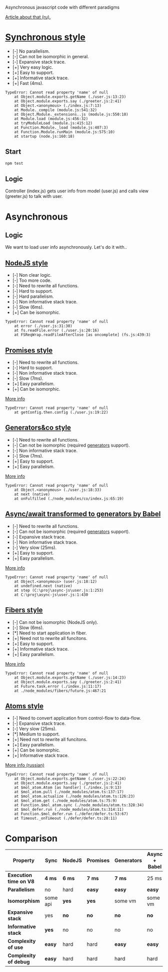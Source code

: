 Asynchronous javascript code with different paradigms

[Article about that (ru).](https://habrahabr.ru/post/307288/)

# [Synchronous style](https://github.com/nin-jin/async-js/compare/sync?diff=unified&name=sync)

* [-] No parallelism.
* [-] Can not be isomorphic in general.
* [-] Expansive stack trace.
* [+] Very easy logic.
* [+] Easy to support.
* [+] Informative stack trace.
* [+] Fast (4ms).

```
TypeError: Cannot read property 'name' of null
    at Object.module.exports.getName (./user.js:13:23)
    at Object.module.exports.say (./greeter.js:2:41)
    at Object.<anonymous> (./index.js:7:13)
    at Module._compile (module.js:541:32)
    at Object.Module._extensions..js (module.js:550:10)
    at Module.load (module.js:456:32)
    at tryModuleLoad (module.js:415:12)
    at Function.Module._load (module.js:407:3)
    at Function.Module.runMain (module.js:575:10)
    at startup (node.js:160:18)
```

## Start
```sh
npm test
```

## Logic

Controller (index.js) gets user info from model (user.js) and calls view (greeter.js) to talk with user.

# Asynchronous

## Logic

We want to load user info asynchronously. Let's do it with..

## [NodeJS style](https://github.com/nin-jin/async-js/compare/sync...async-nodejs)

* [-] Non clear logic.
* [-] Too more code.
* [-] Need to rewrite all functions.
* [-] Hard to support.
* [-] Hard parallelism.
* [-] Non informative stack trace.
* [-] Slow (6ms).
* [+] Can be isomorphic.

```
TypeError: Cannot read property 'name' of null
    at error (./user.js:31:30)
    at fs.readFile.error (./user.js:20:16)
    at FSReqWrap.readFileAfterClose [as oncomplete] (fs.js:439:3)
```

## [Promises style](https://github.com/nin-jin/async-js/compare/sync...async-promises)

* [-] Need to rewrite all functions.
* [-] Hard to support.
* [-] Non informative stack trace.
* [-] Slow (7ms).
* [+] Easy parallelism.
* [+] Can be isomorphic.

[More info](https://learn.javascript.ru/promise)

```
TypeError: Cannot read property 'name' of null
    at getConfig.then.config (./user.js:19:22)
```

## [Generators&co style](https://github.com/nin-jin/async-js/compare/sync...async-generators-co)

* [-] Need to rewrite all functions.
* [-] Can not be isomorphic (required [generators](https://developer.mozilla.org/en-US/docs/Web/JavaScript/Guide/Iterators_and_Generators) support).
* [-] Non informative stack trace.
* [-] Slow (7ms).
* [+] Easy to support.
* [+] Easy parallelism.

[More info](https://www.npmjs.com/package/co)

```
TypeError: Cannot read property 'name' of null
    at Object.<anonymous> (./user.js:18:33)
    at next (native)
    at onFulfilled (./node_modules/co/index.js:65:19)
```

## [Async/await transformed to generators by Babel](https://github.com/nin-jin/async-js/compare/sync...async-await-babel)

* [-] Need to rewrite all functions.
* [-] Can not be isomorphic (required [generators](https://developer.mozilla.org/en-US/docs/Web/JavaScript/Guide/Iterators_and_Generators) support).
* [-] Expansive stack trace.
* [-] Non informative stack trace.
* [-] Very slow (25ms).
* [+] Easy to support.
* [+] Easy parallelism.

[More info](https://babeljs.io/docs/plugins/transform-async-to-generator/)

```
TypeError: Cannot read property 'name' of null
    at Object.<anonymous> (user.js:18:12)
    at undefined.next (native)
    at step (C:\proj\async-js\user.js:1:253)
    at C:\proj\async-js\user.js:1:430
```

## [Fibers style](https://github.com/nin-jin/async-js/compare/sync...async-fibers)

* [-] Can not be isomorphic (NodeJS only).
* [-] Slow (6ms).
* [*] Need to start application in fiber.
* [+] Need not to rewrite all funcitons.
* [+] Easy to support.
* [+] Informative stack trace.
* [+] Easy parallelism.

[More info](https://github.com/laverdet/node-fibers)

```
TypeError: Cannot read property 'name' of null
    at Object.module.exports.getName (./user.js:14:23)
    at Object.module.exports.say (./greeter.js:2:41)
    at Future.task.error (./index.js:11:17)
    at ./node_modules/fibers/future.js:467:21
```

## [Atoms style](https://github.com/nin-jin/async-js/compare/sync...async-atoms)

* [-] Need to convert application from control-flow to data-flow.
* [-] Expansive stack trace.
* [-] Very slow (25ms).
* [*] Medium to support.
* [+] Need not to rewrite all funcitons.
* [+] Easy parallelism.
* [+] Can be isomorphic.
* [+] Informative stack trace.

[More info (russian)](https://habrahabr.ru/post/317360/)

```
TypeError: Cannot read property 'name' of null
    at Object.module.exports.getName (./user.js:22:24)
    at Object.module.exports.say (./greeter.js:2:41)
    at $mol_atom.Atom [as handler] (./index.js:9:13)
    at $mol_atom.pull (./node_modules/atom.ts:137:17)
    at $mol_atom.actualize (./node_modules/atom.ts:126:23)
    at $mol_atom.get (./node_modules/atom.ts:75:9)
    at Function.$mol_atom.sync (./node_modules/atom.ts:328:34)
    at $mol_defer.run (./node_modules/atom.ts:314:11)
    at Function.$mol_defer.run (./defer/defer.ts:53:67)
    at Timeout._onTimeout (./defer/defer.ts:28:11)
```

# Comparison

| Property                 | Sync     | NodeJS   | Promises | Generators | Async + Babel | Fibers   | Atoms
|--------------------------|----------|----------|----------|------------|---------------|----------|------
| **Execution time on V8** | **4 ms** | **6 ms** | **7 ms** | **7 ms**   | 25 ms         | **6 ms** | 25 ms
| **Parallelism**          | no       | hard     | **easy** | **easy**   | **easy**      | **easy** | **easy**
| **Isomorphism**          | some api | **yes**  | **yes**  | some vm    | some vm       | no       | **yes**
| **Expansive stack**      | yes      | **no**   | **no**   | **no**     | **no**        | **no**   | yes
| **Informative stack**    | **yes**  | no       | no       | no         | no            | **yes**  | **yes**
| **Complexity of use**    | **easy** | hard     | hard     | **easy**   | **easy**      | **easy** | **easy**
| **Complexity of debug**  | **easy** | hard     | hard     | hard       | hard          | **easy** | **easy**   
